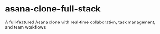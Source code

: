 # asana-clone-full-stack
A full-featured Asana clone with real-time collaboration, task management, and team workflows
